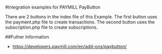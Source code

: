 #Integration examples for PAYMILL PayButton

There are 2 buttons in the index file of this Example.
The first button uses the payment.php file to create transactions.
The second button uses the subscription.php file to create subscriptions.

##Futher Information
- https://developers.paymill.com/en/add-ons/paybutton/
